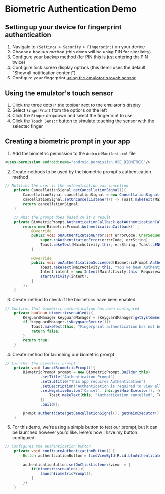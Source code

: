 # Biometric Authentication Demo
## Setting up your device for fingerprint authentication
1. Navigate to ```(Settings > Security > Fingerprint)``` on your device
2. Choose a backup method (this demo will be using PIN for simplicity)
3. Configure your backup method (for PIN this is just entering the PIN twice)
4. Configure lock screen display options (this demo uses the default "Show all notification content")
5. Configure your fingerprint [using the emulator's touch sensor](#using-the-emulators-touch-sensor)

## Using the emulator's touch sensor
1. Click the three dots in the toolbar next to the emulator's display
2. Select ```FingerPrint``` from the options on the left
3. Click the ```Finger``` dropdown and select the fingerprint to use
4. Click the ```Touch Sensor``` button to simulate touching the sensor with the selected finger

## Creating a biometric prompt in your app
1. Add the biometric permission to the ```AndroidManifest.xml``` file
```xml
<uses-permission android:name="android.permission.USE_BIOMETRIC"/>
```
2. Create methods to be used by the biometric prompt's authentication method
```java
// Notifies the user if the authentication was cancelled
    private CancellationSignal getCancellationSignal(){
        CancellationSignal cancellationSignal = new CancellationSignal();
        cancellationSignal.setOnCancelListener(() -> Toast.makeText(MainActivity.this, "Authentication was cancelled", Toast.LENGTH_SHORT).show());
        return cancellationSignal;
    }

    // What the prompt does based on it's result
    private BiometricPrompt.AuthenticationCallback getAuthenticationCallBack() {
        return new BiometricPrompt.AuthenticationCallback() {
            @Override
            public void onAuthenticationError(int errorCode, CharSequence errString) {
                super.onAuthenticationError(errorCode, errString);
                Toast.makeText(MainActivity.this, errString, Toast.LENGTH_SHORT).show();
            }

            @Override
            public void onAuthenticationSucceeded(BiometricPrompt.AuthenticationResult result) {
                Toast.makeText(MainActivity.this, "You've been Authenticated!", Toast.LENGTH_SHORT).show();
                Intent intent = new Intent(MainActivity.this, RequiresAuthActivity.class);
                startActivity(intent);
            }
        };
    }
```

3. Create method to check if the biometrics have been enabled
```java
// Confirms that biometric authentication has been configured
    private boolean biometricsEnabled(){
        KeyguardManager keyguardManager = (KeyguardManager)getSystemService(Context.KEYGUARD_SERVICE);
        if(!keyguardManager.isKeyguardSecure()){
            Toast.makeText(this, "Fingerprint authentication has not been enabled in settings", Toast.LENGTH_SHORT).show();
            return false;
        }
        return true;
    }
```

4. Create method for launching our biometric prompt
```java
// Launches the biometric prompt
    private void launchBiometricPrompt(){
        BiometricPrompt prompt = new BiometricPrompt.Builder(this)
                .setTitle("Authentication Prompt")
                .setSubtitle("This app requires Authentication")
                .setDescription("Authentication is required to view all content")
                .setNegativeButton("Cancel", this.getMainExecutor(), (dialogInterface, i) -> {
                    Toast.makeText(this, "Authentication cancelled", Toast.LENGTH_SHORT).show();
                })
                .build();

        prompt.authenticate(getCancellationSignal(), getMainExecutor(), getAuthenticationCallBack());
    }
```

5. For this demo, we're using a simple button to test our prompt, but it can be launched however you'd like. Here's how I have my button configured:
```java
// Configures the authentication button
    private void configureAuthenticationButton() {
        Button authenticationButton = findViewById(R.id.btnAuthenticateMe);

        authenticationButton.setOnClickListener(view -> {
            if(biometricsEnabled()){
                launchBiometricPrompt();
            }
        });
    }
```

